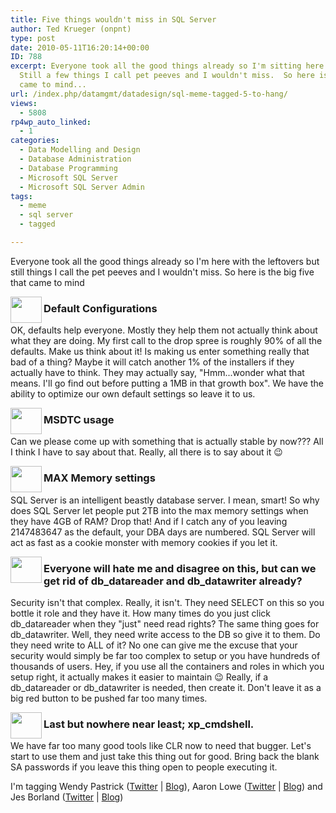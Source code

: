 ```yaml
---
title: Five things wouldn't miss in SQL Server
author: Ted Krueger (onpnt)
type: post
date: 2010-05-11T16:20:14+00:00
ID: 788
excerpt: Everyone took all the good things already so I'm sitting here with the leftovers.  
  Still a few things I call pet peeves and I wouldn't miss.  So here is the big five that 
  came to mind...
url: /index.php/datamgmt/datadesign/sql-meme-tagged-5-to-hang/
views:
  - 5808
rp4wp_auto_linked:
  - 1
categories:
  - Data Modelling and Design
  - Database Administration
  - Database Programming
  - Microsoft SQL Server
  - Microsoft SQL Server Admin
tags:
  - meme
  - sql server
  - tagged

---
```

Everyone took all the good things already so I'm here with the leftovers but still things I call the pet peeves and I wouldn't miss. So here is the big five that came to mind

<div class="image_block">
  <img src="https://lessthandot.z19.web.core.windows.net/wp-content/uploads/blogs/DataMgmt/bullet.gif" alt="" title="" width="50" height="42" align="left" />
</div>

### Default Configurations

OK, defaults help everyone. Mostly they help them not actually think about what they are doing. My first call to the drop spree is roughly 90% of all the defaults. Make us think about it! Is making us enter something really that bad of a thing? Maybe it will catch another 1% of the installers if they actually have to think. They may actually say, "Hmm...wonder what that means. I'll go find out before putting a 1MB in that growth box". We have the ability to optimize our own default settings so leave it to us. 

<div class="image_block">
  <img src="https://lessthandot.z19.web.core.windows.net/wp-content/uploads/blogs/DataMgmt/bullet.gif" alt="" title="" width="50" height="42" align="left" />
</div>

### MSDTC usage

Can we please come up with something that is actually stable by now??? All I think I have to say about that. Really, all there is to say about it 😉

<div class="image_block">
  <img src="https://lessthandot.z19.web.core.windows.net/wp-content/uploads/blogs/DataMgmt/bullet.gif" alt="" title="" width="50" height="42" align="left" />
</div>

### MAX Memory settings

SQL Server is an intelligent beastly database server. I mean, smart! So why does SQL Server let people put 2TB into the max memory settings when they have 4GB of RAM? Drop that! And if I catch any of you leaving 2147483647 as the default, your DBA days are numbered. SQL Server will act as fast as a cookie monster with memory cookies if you let it. 

<div class="image_block">
  <img src="https://lessthandot.z19.web.core.windows.net/wp-content/uploads/blogs/DataMgmt/bullet.gif" alt="" title="" width="50" height="42" align="left" />
</div>

### Everyone will hate me and disagree on this, but can we get rid of db\_datareader and db\_datawriter already?

Security isn't that complex. Really, it isn't. They need SELECT on this so you bottle it role and they have it. How many times do you just click db\_datareader when they "just" need read rights? The same thing goes for db\_datawriter. Well, they need write access to the DB so give it to them. Do they need write to ALL of it? No one can give me the excuse that your security would simply be far too complex to setup or you have hundreds of thousands of users. Hey, if you use all the containers and roles in which you setup right, it actually makes it easier to maintain 😉 Really, if a db\_datareader or db\_datawriter is needed, then create it. Don't leave it as a big red button to be pushed far too many times.

<div class="image_block">
  <img src="https://lessthandot.z19.web.core.windows.net/wp-content/uploads/blogs/DataMgmt/bullet.gif" alt="" title="" width="50" height="42" align="left" />
</div>

### Last but nowhere near least; xp_cmdshell.

We have far too many good tools like CLR now to need that bugger. Let's start to use them and just take this thing out for good. Bring back the blank SA passwords if you leave this thing open to people executing it. 

I'm tagging Wendy Pastrick ([Twitter][1] | [Blog][2]), Aaron Lowe ([Twitter][3] | [Blog][4]) and Jes Borland ([Twitter][5] | [Blog][6])

 [1]: http://twitter.com/wendy_dance
 [2]: http://wendyverse.blogspot.com/
 [3]: http://twitter.com/Vendoran
 [4]: http://www.aaronlowe.net/
 [5]: http://twitter.com/grrl_geek
 [6]: http://jesborland.wordpress.com/